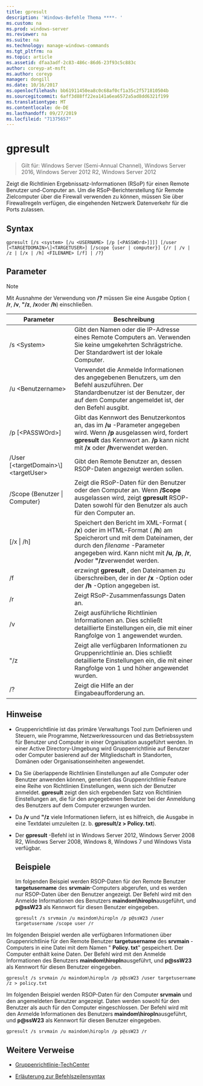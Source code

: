 ```yaml
---
title: gpresult
description: 'Windows-Befehle Thema ****- '
ms.custom: na
ms.prod: windows-server
ms.reviewer: na
ms.suite: na
ms.technology: manage-windows-commands
ms.tgt_pltfrm: na
ms.topic: article
ms.assetid: dfaa3adf-2c83-486c-86d6-23f93c5c883c
author: coreyp-at-msft
ms.author: coreyp
manager: dongill
ms.date: 10/16/2017
ms.openlocfilehash: bb61911450ea8c0c68af0cf1a35c2f571810504b
ms.sourcegitcommit: 6aff3d88ff22ea141a6ea6572a5ad8dd6321f199
ms.translationtype: MT
ms.contentlocale: de-DE
ms.lasthandoff: 09/27/2019
ms.locfileid: "71375657"
---
```

# <a name="gpresult"></a>gpresult

>Gilt für: Windows Server (Semi-Annual Channel), Windows Server 2016, Windows Server 2012 R2, Windows Server 2012

Zeigt die Richtlinien Ergebnissatz-Informationen (RSoP) für einen Remote Benutzer und-Computer an.
Um die RSoP-Berichterstellung für Remote Zielcomputer über die Firewall verwenden zu können, müssen Sie über Firewallregeln verfügen, die eingehenden Netzwerk Datenverkehr für die Ports zulassen.

## <a name="syntax"></a>Syntax

```
gpresult [/s <system> [/u <USERNAME> [/p [<PASSWOrd>]]]] [/user [<TARGETDOMAIN>\]<TARGETUSER>] [/scope {user | computer}] {/r | /v | /z | [/x | /h] <FILENAME> [/f] | /?}
```

## <a name="parameters"></a>Parameter

> [!NOTE]
> Mit Ausnahme der Verwendung von **/?** müssen Sie eine Ausgabe Option ( **/r**, **/v**, **"/z**, **/x**oder **/h**) einschließen.

|                Parameter                 |                                                                                                     Beschreibung                                                                                                      |
|------------------------------------------|----------------------------------------------------------------------------------------------------------------------------------------------------------------------------------------------------------------------|
|              /s \<System\>               |                                                  Gibt den Namen oder die IP-Adresse eines Remote Computers an. Verwenden Sie keine umgekehrten Schrägstriche. Der Standardwert ist der lokale Computer.                                                   |
|             /u \<Benutzername\>              |                                Verwendet die Anmelde Informationen des angegebenen Benutzers, um den Befehl auszuführen. Der Standardbenutzer ist der Benutzer, der auf dem Computer angemeldet ist, der den Befehl ausgibt.                                 |
|            /p [\<PASSWOrd\>]             |            Gibt das Kennwort des Benutzerkontos an, das im **/u** -Parameter angegeben wird. Wenn **/p** ausgelassen wird, fordert **gpresult** das Kennwort an. **/p** kann nicht mit **/x** oder **/h**verwendet werden.            |
| /User [\<targetDomain\>\\]\<targetUser\> |                                                                            Gibt den Remote Benutzer an, dessen RSOP-Daten angezeigt werden sollen.                                                                             |
|      /Scope {Benutzer &#124; Computer}       |                                Zeigt die RSoP-Daten für den Benutzer oder den Computer an. Wenn **/Scope** ausgelassen wird, zeigt **gpresult** RSOP-Daten sowohl für den Benutzer als auch für den Computer an.                                 |
|        [/x &#124; /h] <FILENAME>         | Speichert den Bericht im XML-Format ( **/x**) oder im HTML-Format ( **/h**) am Speicherort und mit dem Dateinamen, der durch den *filename* -Parameter angegeben wird. Kann nicht mit **/u**, **/p**, **/r**, **/v**oder **"/z**verwendet werden. |
|                    /f                    |                                                           erzwingt **gpresult** , den Dateinamen zu überschreiben, der in der **/x** -Option oder der **/h** -Option angegeben ist.                                                           |
|                    /r                    |                                                                                             Zeigt RSoP-Zusammenfassungs Daten an.                                                                                              |
|                    /v                    |                                                    Zeigt ausführliche Richtlinien Informationen an. Dies schließt detaillierte Einstellungen ein, die mit einer Rangfolge von 1 angewendet wurden.                                                    |
|                    "/z                    |                                     Zeigt alle verfügbaren Informationen zu Gruppenrichtlinie an. Dies schließt detaillierte Einstellungen ein, die mit einer Rangfolge von 1 und höher angewendet wurden.                                      |
|                    /?                    |                                                                                         Zeigt die Hilfe an der Eingabeaufforderung an.                                                                                         |

## <a name="remarks"></a>Hinweise
- Gruppenrichtlinie ist das primäre Verwaltungs Tool zum Definieren und Steuern, wie Programme, Netzwerkressourcen und das Betriebssystem für Benutzer und Computer in einer Organisation ausgeführt werden. In einer Active Directory-Umgebung wird Gruppenrichtlinie auf Benutzer oder Computer basierend auf der Mitgliedschaft in Standorten, Domänen oder Organisationseinheiten angewendet.
- Da Sie überlappende Richtlinien Einstellungen auf alle Computer oder Benutzer anwenden können, generiert das Gruppenrichtlinie Feature eine Reihe von Richtlinien Einstellungen, wenn sich der Benutzer anmeldet. **gpresult** zeigt den sich ergebenden Satz von Richtlinien Einstellungen an, die für den angegebenen Benutzer bei der Anmeldung des Benutzers auf dem Computer erzwungen wurden.
- Da **/v** und **"/z** viele Informationen liefern, ist es hilfreich, die Ausgabe in eine Textdatei umzuleiten (z. b. **gpresult/z > Policy. txt**).
- Der **gpresult** -Befehl ist in Windows Server 2012, Windows Server 2008 R2, Windows Server 2008, Windows 8, Windows 7 und Windows Vista verfügbar.
  ## <a name="examples"></a>Beispiele
  Im folgenden Beispiel werden RSOP-Daten für den Remote Benutzer **targetusername** des **srvmain**-Computers abgerufen, und es werden nur RSOP-Daten über den Benutzer angezeigt. Der Befehl wird mit den Anmelde Informationen des Benutzers **maindom\hiropln**ausgeführt, und <strong>p@ssW23</strong> als Kennwort für diesen Benutzer eingegeben.

  ```
  gpresult /s srvmain /u maindom\hiropln /p p@ssW23 /user targetusername /scope user /r
  ```
  
Im folgenden Beispiel werden alle verfügbaren Informationen über Gruppenrichtlinie für den Remote Benutzer **targetusername** des **srvmain** -Computers in eine Datei mit dem Namen " **Policy. txt**" gespeichert. Der Computer enthält keine Daten. Der Befehl wird mit den Anmelde Informationen des Benutzers **maindom\hiropln**ausgeführt, und <strong>p@ssW23</strong> als Kennwort für diesen Benutzer eingegeben.

  ```
  gpresult /s srvmain /u maindom\hiropln /p p@ssW23 /user targetusername /z > policy.txt
  ```
  
Im folgenden Beispiel werden RSOP-Daten für den Computer **srvmain** und den angemeldeten Benutzer angezeigt. Daten werden sowohl für den Benutzer als auch für den Computer eingeschlossen. Der Befehl wird mit den Anmelde Informationen des Benutzers **maindom\hiropln**ausgeführt, und <strong>p@ssW23</strong> als Kennwort für diesen Benutzer eingegeben.

  ```
  gpresult /s srvmain /u maindom\hiropln /p p@ssW23 /r
  ```
  
## <a name="additional-references"></a>Weitere Verweise
- [Gruppenrichtlinie-TechCenter](https://go.microsoft.com/fwlink/?LinkID=145531)

- [Erläuterung zur Befehlszeilensyntax](command-line-syntax-key.md)
